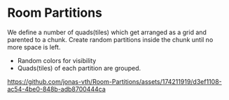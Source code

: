 Room Partitions
====

We define a number of quads(tiles) which get arranged as a grid and parented to a chunk.
Create random partitions inside the chunk until no more space is left.

- Random colors for visibility
- Quads(tiles) of each partition are grouped.

https://github.com/jonas-vth/Room-Partitions/assets/174211919/d3ef1108-ac54-4be0-848b-adb8700444ca

